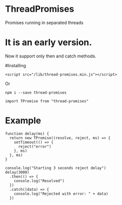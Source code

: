 # ThreadPromises

Promises running in separated threads

# It is an early version.

Now it support only then and catch methods.

#Installing

```
<script src="/lib/thread-promises.min.js"></script>
```

Or

```
npm i --save thread-promises
```

```
import TPromise from "thread-promises"
```

# Example

```
function delay(ms) {
  return new TPromise((resolve, reject, ms) => {
    setTimeout(() => {
      reject("error")
    }, ms)
  }, ms)
}

console.log("Starting 3 seconds reject delay")
delay(3000)
  .then(() => {
    console.log("Resolved")
  })
  .catch((data) => {
    console.log("Rejected with error: " + data)
  })
```
